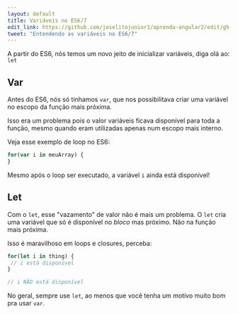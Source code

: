 ```yaml
---
layout: default
title: Variáveis no ES6/7
edit_link: https://github.com/joselitojunior1/aprenda-angular2/edit/gh-pages/es6/variables/index.md
tweet: "Entendendo as variáveis no ES6/7"
---
```


A partir do ES6, nós temos um novo jeito de inicializar variáveis, diga olá ao: `let`

## Var

Antes do ES6, nós só tinhamos `var`, que nos possibilitava criar uma variável no escopo da função mais próxima.

Isso era um problema pois o valor variáveis ficava disponível para toda a função, mesmo quando eram utilizadas apenas num escopo mais interno.

Veja esse exemplo de loop no ES6:

```javascript
for(var i in meuArray) {
}
```

Mesmo após o loop ser executado, a variável `i` ainda está disponível!

## Let

Com o `let`, esse "vazamento" de valor não é mais um problema. O `let` cria uma variável que só é disponível no *bloco* mas próximo. Não na função mais próxima. 

Isso é maravilhoso em loops e closures, perceba:

```javascript
for(let i in thing) {
 // i está disponível
}

// i NÃO está disponível
```

No geral, sempre use `let`, ao menos que você tenha um motivo muito bom pra usar `var`.
